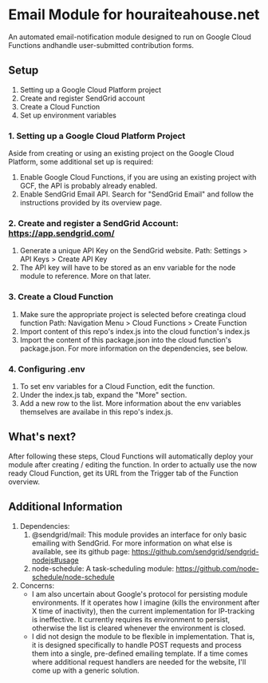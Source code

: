 # Email Module for houraiteahouse.net
An automated email-notification module designed to run on Google Cloud Functions andhandle user-submitted contribution forms.

## Setup
1. Setting up a Google Cloud Platform project
2. Create and register SendGrid account
3. Create a Cloud Function
4. Set up environment variables

### 1. Setting up a Google Cloud Platform Project
Aside from creating or using an existing project on the Google Cloud Platform, some additional set up is required:
1. Enable Google Cloud Functions, if you are using an existing project with GCF, the API is probably already enabled.
2. Enable SendGrid Email API. Search for "SendGrid Email" and follow the instructions provided by its overview page.

### 2. Create and register a SendGrid Account: https://app.sendgrid.com/
1. Generate a unique API Key on the SendGrid website. Path: Settings > API Keys > Create API Key
2. The API key will have to be stored as an env variable for the node module to reference. More on that later.

### 3. Create a Cloud Function
1. Make sure the appropriate project is selected before creatinga cloud function Path: Navigation Menu > Cloud Functions > Create Function
2. Import content of this repo's index.js into the cloud function's index.js
3. Import the content of this package.json into the cloud function's package.json. For more information on the dependencies, see below.

### 4. Configuring .env
1. To set env variables for a Cloud Function, edit the function.
2. Under the index.js tab, expand the "More" section.
3. Add a new row to the list. More information about the env variables themselves are availabe in this repo's index.js.


## What's next?
After following these steps, Cloud Functions will automatically deploy your module after creating / editing the function. In order to actually use the now ready Cloud Function, get its URL from the Trigger tab of the Function overview.

## Additional Information
1. Dependencies:
    1. @sendgrid/mail: This module provides an interface for only basic emailing with SendGrid. For more information on what else is available, see its github page: https://github.com/sendgrid/sendgrid-nodejs#usage
    2. node-schedule: A task-scheduling module: https://github.com/node-schedule/node-schedule
2. Concerns:
    - I am also uncertain about Google's protocol for persisting module environments. If it operates how I imagine (kills the environment after X time of inactivity), then the current implementation for IP-tracking is ineffective. It currently requires its environment to persist, otherwise the list is cleared whenever the environment is closed.
    - I did not design the module to be flexible in implementation. That is, it is designed specifically to handle POST requests and process them into a single, pre-defined emailing template. If a time comes where additional request handlers are needed for the website, I'll come up with a generic solution.
